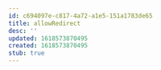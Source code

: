 ```yaml
---
id: c694097e-c817-4a72-a1e5-151a1783de65
title: allowRedirect
desc: ''
updated: 1618573870495
created: 1618573870495
stub: true
---
```


